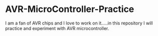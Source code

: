 # AVR-MicroController-Practice
I am a fan of AVR chips and I love to work on it.....in this repository I will practice and experiment with AVR microcontroller.